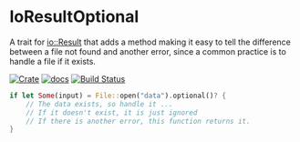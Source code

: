 # IoResultOptional

A trait for [io::Result](https://doc.rust-lang.org/std/io/type.Result.html)
that adds a method making it easy to tell the difference between a
file not found and another error, since a common practice is to handle
a file if it exists.

[![Crate](https://meritbadge.herokuapp.com/io-result-optional)](https://crates.io/crates/io-result-optional)
[![docs](https://docs.rs/io-result-optional/badge.svg)](https://docs.rs/io-result-optional)
[![Build Status](https://travis-ci.org/kaj/io-result-optional.svg?branch=master)](https://travis-ci.org/kaj/io-result-optional)

````rust
if let Some(input) = File::open("data").optional()? {
    // The data exists, so handle it ...
    // If it doesn't exist, it is just ignored
    // If there is another error, this function returns it.
}
````
